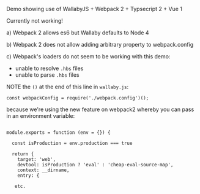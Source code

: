 Demo showing use of WallabyJS + Webpack 2 + Typsecript 2 + Vue 1

Currently not working!

a) Webpack 2 allows es6 but Wallaby defaults to Node 4

b) Webpack 2 does not allow adding arbitrary property to webpack.config

c) Webpack's loaders do not seem to be working with this demo:
 - unable to resolve `.hbs` files 
 - unable to parse `.hbs` files

NOTE the `()` at the end of this line in `wallaby.js`:
```es6
const webpackConfig = require('./webpack.config')();
```

because we're using the new feature on webpack2 whereby you can pass in an environment variable:
```es6

module.exports = function (env = {}) {

  const isProduction = env.production === true

  return {
    target: 'web',
    devtool: isProduction ? 'eval' : 'cheap-eval-source-map',
    context: __dirname,
    entry: {
   
   etc.
 ```
